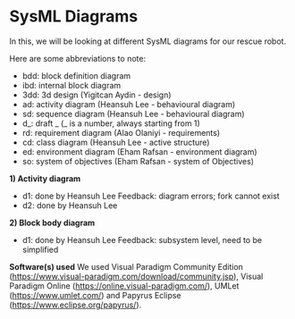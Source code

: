 # SysML Diagrams

In this, we will be looking at different SysML diagrams for our rescue robot.

Here are some abbreviations to note:
- bdd: block definition diagram
- ibd: internal block diagram
- 3dd: 3d design (Yigitcan Aydin - design)
- ad: activity diagram (Heansuh Lee - behavioural diagram)
- sd: sequence diagram (Heansuh Lee - behavioural diagram)
- d_: draft _ (_ is a number, always starting from 1)
- rd: requirement diagram (Alao Olaniyi - requirements)
- cd: class diagram (Heansuh Lee - active structure)
- ed: environment diagram (Eham Rafsan - environment diagram)
- so: system of objectives (Eham Rafsan - system of Objectives)

**1) Activity diagram**
- d1: done by Heansuh Lee
Feedback: diagram errors; fork cannot exist
- d2: done by Heansuh Lee

**2) Block body diagram**
- d1: done by Heansuh Lee
Feedback: subsystem level, need to be simplified

**Software(s) used**
We used Visual Paradigm Community Edition (https://www.visual-paradigm.com/download/community.jsp), Visual Paradigm Online (https://online.visual-paradigm.com/), UMLet (https://www.umlet.com/) and Papyrus Eclipse (https://www.eclipse.org/papyrus/).
